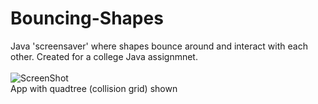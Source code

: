 # Bouncing-Shapes
Java 'screensaver' where shapes bounce around and interact with each other. Created for a college Java assignmnet.<br><br>
![ScreenShot](https://benjamingale.ca/wp/wp-content/uploads/2016/05/bouncing-shapes.png)
<br>App with quadtree (collision grid) shown
